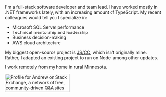 I'm a full-stack software developer and team lead. I have worked mostly in .NET frameworks lately, with an increasing amount of TypeScript. My recent colleagues would tell you I specialize in:

- Microsoft SQL Server performance
- Technical mentorship and leadership
- Business decision-making
- AWS cloud architecture

My biggest open-source project is [JS/CC](https://github.com/abrobston/jscc), which isn't originally mine.  Rather, I adapted an existing project to run on Node, among other updates.

I work remotely from my home in rural Minnesota.

<a href="https://stackexchange.com/users/85975"><img src="https://stackexchange.com/users/flair/85975.png?theme=clean" width="208" height="58" alt="Profile for Andrew on Stack Exchange, a network of free, community-driven Q&amp;A sites" crossorigin="anonymous" decoding="async"/></a>
